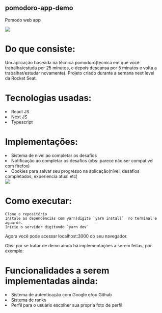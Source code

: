 ## pomodoro-app-demo

Pomodo web app

<img src="https://i.imgur.com/Y5MZEo9.png">

# Do que consiste:  <br>
Um aplicação baseada na técnica pomodoro(tecnica em que você trabalha/estuda por 25 minutos, e depois descansa por 5 minutos e volta a trabalhar/estudar novamente).
Projeto criado durante a semana next level da Rocket Seat.

# Tecnologias usadas: <br>
<li>React JS </li>
<li>Next JS </li>
<li>Typescript </li>

# Implementações:
<li>Sistema de nível ao completar os desafios</li>
<li>Notificação ao completar os desafios (obs: parece não ser compativel com firefox)  </li>
<li>Cookies para salvar seu progresso na aplicação(nível, desafios completados, experiencia atual etc) </li>
<img src="https://i.imgur.com/ZdsHkMq.png">

# Como executar:
    Clone o repositório
    Instale as dependências com yarn(digite `yarn install`  no terminal e aguarde.
    Inicie o servidor digitando `yarn dev`
    

Agora você pode acessar localhost:3000 do seu navegador. <br>

Obs: por se tratar de demo ainda há implementações a serem feitas, por exemplo:

# Funcionalidades a serem implementadas ainda:
<li>Sistema de autenticação com Google e/ou Github</li>
<li>Sistema de ranks </li>
<li>Perfil para o usuário escolher sua propria foto de perfil</li>


